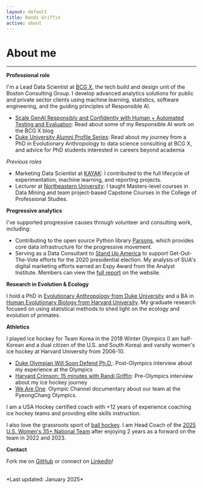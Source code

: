 ```yaml
---
layout: default
title: Randi Griffin
active: about
---
```


<p><h1>About me</h1></p>

___

**Professional role**

I'm a Lead Data Scientist at [BCG X](https://www.bcg.com/x), the tech build and design unit of the Boston Consulting Group. I develop advanced analytics solutions for public and private sector clients using machine learning, statistics, software engineering, and the guiding principles of Responsible AI.

* [Scale GenAI Responsibly and Confidently with Human + Automated Testing and Evaluation](https://www.bcg.com/x/the-multiplier/scale-genai-responsibly-and-confidently-with-human-automated-testing-and-evaluation): Read about some of my Responsible AI work on the BCG X blog
* [Duke University Alumni Profile Series](https://gradschool.duke.edu/professional-development/blog/alumni-profiles-series-randi-griffin/): Read about my journey from a PhD in Evolutionary Anthropology to data science consulting at BCG X, and advice for PhD students interested in careers beyond academia

*Previous roles*

* Marketing Data Scientist at [KAYAK](https://www.kayak.com/): I contributed to the full lifecycle of experimentation, machine learning, and reporting projects.
* Lecturer at [Northeastern University](https://cps.northeastern.edu/): I taught Masters-level courses in Data Mining and team project-based Capstone Courses in the College of Professional Studies.

**Progressive analytics**

I've supported progressive causes through volunteer and consulting work, including:

* Contributing to the open source Python library [Parsons](https://move-coop.github.io/parsons/html/index.html), which provides core data infrastructure for the progressive movement. 
* Serving as a Data Consultant to [Stand Up America](https://www.standupamerica.com/) to support Get-Out-The-Vote efforts for the 2020 presidential election. My analysis of SUA's digital marketing efforts earned an Expy Award from the Analyst Institute. Members can view the [full report](https://members.analystinstitute.org/research/stand-up-america-electoral-advertising-program-11988?mc_cid=ad56434e15&mc_eid=74b6c8c8cb) on the website. 

**Research in Evolution & Ecology**

I hold a PhD in [Evolutionary Anthropology from Duke University](https://evolutionaryanthropology.duke.edu/graduate) and a BA in [Human Evolutionary Biology from Harvard University](https://heb.fas.harvard.edu/). My graduate research focused on using statistical methods to shed light on the ecology and evolution of primates. 

**Athletics**

I played ice hockey for Team Korea in the 2018 Winter Olympics (I am half-Korean and a dual citizen of the U.S. and South Korea) and varsity women's ice hockey at Harvard University from 2006-10.

* [Duke Olympian Will Soon Defend Ph.D.](https://today.duke.edu/2018/03/duke-olympian-will-soon-defend-her-phd): Post-Olympics interview about my experience at the Olympics
* [Harvard Crimson: 15 minutes with Randi Griffin](https://www.thecrimson.com/article/2018/2/1/randi-griffin-15q/): Pre-Olympics interview about my ice hockey journey
* [We Are One](https://olympics.com/en/films/watch/watch-the-trailer-we-are-one): Olympic Channel documentary about our team at the PyeongChang Olympics.

I am a USA Hockey certified coach with +12 years of experience coaching ice hockey teams and providing elite skills instruction. 

I also love the grassroots sport of [ball hockey](https://usaballhockey.com/what-is-ball-hockey/). I am Head Coach of the [2025 U.S. Women's 35+ National Team](https://usaballhockey.com/masters-35-womens-team-usa-tryout-info-and-registration/) after enjoying 2 years as a forward on the team in 2022 and 2023.

**Contact**

Fork me on [GitHub](https://github.com/rgriff23) or connect on [LinkedIn](https://www.linkedin.com/in/randigriffin)! 

<br>
*Last updated: January 2025*
